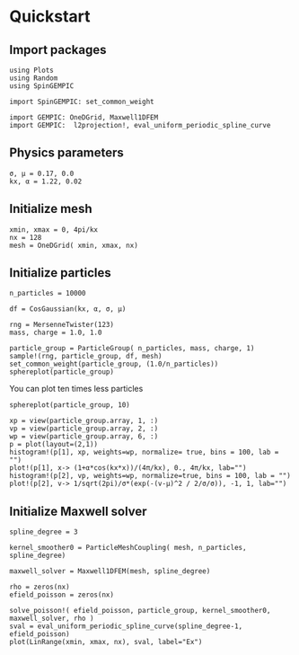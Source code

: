 # Quickstart


## Import packages 

```@example quickstart
using Plots
using Random
using SpinGEMPIC

import SpinGEMPIC: set_common_weight

import GEMPIC: OneDGrid, Maxwell1DFEM
import GEMPIC:  l2projection!, eval_uniform_periodic_spline_curve
```

## Physics parameters

```@example quickstart
σ, μ = 0.17, 0.0
kx, α = 1.22, 0.02
```

## Initialize mesh

```@example quickstart
xmin, xmax = 0, 4pi/kx
nx = 128
mesh = OneDGrid( xmin, xmax, nx)
```

## Initialize particles


```@example quickstart
n_particles = 10000

df = CosGaussian(kx, α, σ, μ)

rng = MersenneTwister(123)
mass, charge = 1.0, 1.0

particle_group = ParticleGroup( n_particles, mass, charge, 1)   
sample!(rng, particle_group, df, mesh)
set_common_weight(particle_group, (1.0/n_particles))
sphereplot(particle_group)
```

You can plot ten times less particles

```@example quickstart
sphereplot(particle_group, 10)
```

```@example quickstart
xp = view(particle_group.array, 1, :)
vp = view(particle_group.array, 2, :)
wp = view(particle_group.array, 6, :)
p = plot(layout=(2,1))
histogram!(p[1], xp, weights=wp, normalize= true, bins = 100, lab = "")
plot!(p[1], x-> (1+α*cos(kx*x))/(4π/kx), 0., 4π/kx, lab="")
histogram!(p[2], vp, weights=wp, normalize=true, bins = 100, lab = "")
plot!(p[2], v-> 1/sqrt(2pi)/σ*(exp(-(v-μ)^2 / 2/σ/σ)), -1, 1, lab="")
```

## Initialize Maxwell solver

```@example quickstart
spline_degree = 3

kernel_smoother0 = ParticleMeshCoupling( mesh, n_particles, spline_degree)

maxwell_solver = Maxwell1DFEM(mesh, spline_degree)

rho = zeros(nx)
efield_poisson = zeros(nx)

solve_poisson!( efield_poisson, particle_group, kernel_smoother0, maxwell_solver, rho )
sval = eval_uniform_periodic_spline_curve(spline_degree-1, efield_poisson)
plot(LinRange(xmin, xmax, nx), sval, label="Ex")
```
